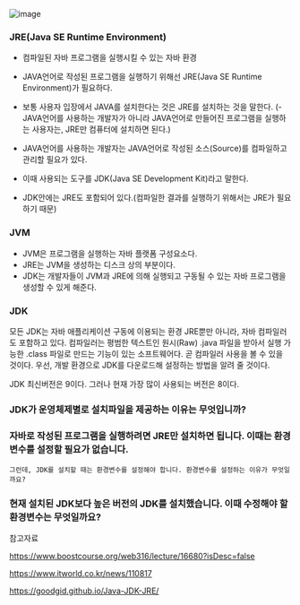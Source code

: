 ![image](https://user-images.githubusercontent.com/15938354/116842077-40b82500-ac16-11eb-86c1-27e4e4b72593.png)

### JRE(Java SE Runtime Environment)
- 컴파일된 자바 프로그램을 실행시킬 수 있는 자바 환경

- JAVA언어로 작성된 프로그램을 실행하기 위해선 JRE(Java SE Runtime Environment)가 필요하다. 

- 보통 사용자 입장에서 JAVA를 설치한다는 것은 JRE를 설치하는 것을 말한다.
(- JAVA언어를 사용하는 개발자가 아니라 JAVA언어로 만들어진 프로그램을 실행하는 사용자는, JRE만 컴퓨터에 설치하면 된다.)

- JAVA언어를 사용하는 개발자는 JAVA언어로 작성된 소스(Source)를 컴파일하고 관리할 필요가 있다.

- 이때 사용되는 도구를 JDK(Java SE Development Kit)라고 말한다.

- JDK안에는 JRE도 포함되어 있다.(컴파일한 결과를 실행하기 위해서는 JRE가 필요하기 때문)




### JVM

- JVM은 프로그램을 실행하는 자바 플랫폼 구성요소다.
- JRE는 JVM을 생성하는 디스크 상의 부분이다.
- JDK는 개발자들이 JVM과 JRE에 의해 실행되고 구동될 수 있는 자바 프로그램을 생성할 수 있게 해준다.

### JDK

모든 JDK는 자바 애플리케이션 구동에 이용되는 환경 JRE뿐만 아니라, 자바 컴파일러도 포함하고 있다. 
컴파일러는 평범한 텍스트인 원시(Raw) .java 파일을 받아서 실행 가능한 .class 파일로 만드는 기능이 있는 소프트웨어다. 
곧 컴파일러 사용을 볼 수 있을 것이다. 우선, 개발 환경으로 JDK를 다운로드해 설정하는 방법을 알려 줄 것이다.

JDK 최신버전은 9이다. 
그러나 현재 가장 많이 사용되는 버전은 8이다.

### JDK가 운영체제별로 설치파일을 제공하는 이유는 무엇입니까?
### 자바로 작성된 프로그램을 실행하려면 JRE만 설치하면 됩니다. 이때는 환경변수를 설정할 필요가 없습니다.
    그런데, JDK를 설치할 때는 환경변수를 설정해야 합니다. 환경변수를 설정하는 이유가 무엇일까요?
### 현재 설치된 JDK보다 높은 버전의 JDK를 설치했습니다. 이때 수정해야 할 환경변수는 무엇일까요?


참고자료

https://www.boostcourse.org/web316/lecture/16680?isDesc=false

https://www.itworld.co.kr/news/110817

https://goodgid.github.io/Java-JDK-JRE/
